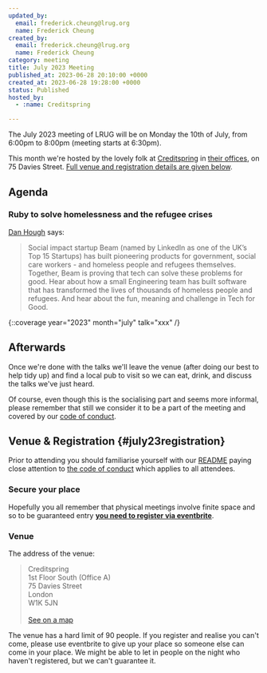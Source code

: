 ```yaml
---
updated_by:
  email: frederick.cheung@lrug.org
  name: Frederick Cheung
created_by:
  email: frederick.cheung@lrug.org
  name: Frederick Cheung
category: meeting
title: July 2023 Meeting
published_at: 2023-06-28 20:10:00 +0000
created_at: 2023-06-28 19:28:00 +0000
status: Published
hosted_by:
  - :name: Creditspring

---
```


The July 2023 meeting of LRUG will be on Monday the 10th of
July, from 6:00pm to 8:00pm (meeting starts at 6:30pm).

This month we're hosted by the lovely folk at [Creditspring](https://www.creditspring.co.uk) in [their offices][cs-venue], on 75 Davies Street. [Full venue and registration details are given below](#july23registration).

## Agenda

### Ruby to solve homelessness and the refugee crises

[Dan Hough](http://beam.org/) says:

> Social impact startup Beam (named by LinkedIn as one of the UK’s Top 15
> Startups) has built pioneering products for government, social care workers -
> and homeless people and refugees themselves. Together, Beam is proving that
> tech can solve these problems for good. Hear about how a small Engineering
> team has built software that has transformed the lives of thousands of
> homeless people and refugees. And hear about the fun, meaning and challenge in
> Tech for Good.


{::coverage year="2023" month="july" talk="xxx" /}

## Afterwards

Once we're done with the talks we'll leave the venue (after doing our best
to help tidy up) and find a local pub to visit so we can eat, drink, and
discuss the talks we've just heard.

Of course, even though this is the socialising part and seems more
informal, please remember that still we consider it to be a part of the
meeting and covered by our [code of
conduct](http://readme.lrug.org/#code-of-conduct).

## Venue & Registration {#july23registration}

Prior to attending you should familiarise yourself with our
[README](http://readme.lrug.org/) paying close attention to [the code of
conduct](http://readme.lrug.org/#code-of-conduct) which applies to all
attendees.

### Secure your place

Hopefully you all remember that physical meetings involve finite space and so to be guaranteed entry **[you need to register via eventbrite][july-2023-eventbrite]**.

### Venue

The address of the venue:

> Creditspring<br/>1st Floor South (Office A)<br/>75 Davies Street<br/>London<br/>W1K 5JN<br/><br/>[See on a map][cs-venue]

The venue has a hard limit of 90 people.  If you register and realise you
can't come, please use eventbrite to give up your place so someone else can
come in your place.  We might be able to let in people on the night who haven't
registered, but we can't guarantee it.

[cs-venue]: https://goo.gl/maps/b8QUR49fBrpNb1aG8
[july-2023-eventbrite]: https://www.eventbrite.com/e/london-ruby-user-group-july-2023-meeting-tickets-668292700457
